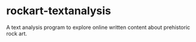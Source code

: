 # rockart-textanalysis
A text analysis program to explore online written content about prehistoric rock art.
